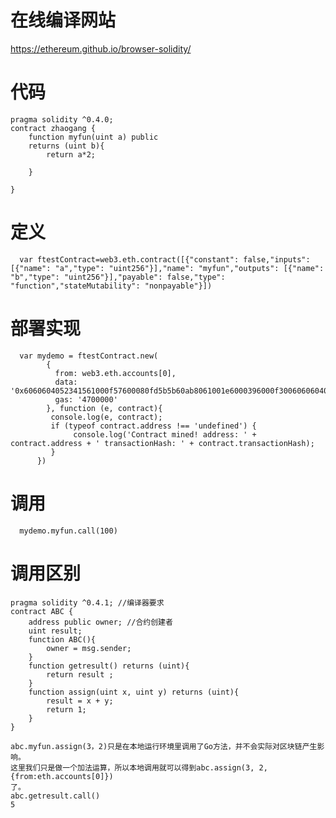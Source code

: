 # 在线编译网站

https://ethereum.github.io/browser-solidity/

# 代码

    pragma solidity ^0.4.0;
    contract zhaogang {
        function myfun(uint a) public 
        returns (uint b){
            return a*2;

        }

    }

# 定义

      var ftestContract=web3.eth.contract([{"constant": false,"inputs": [{"name": "a","type": "uint256"}],"name": "myfun","outputs": [{"name": "b","type": "uint256"}],"payable": false,"type": "function","stateMutability": "nonpayable"}])
      
# 部署实现

      var mydemo = ftestContract.new(
            {
              from: web3.eth.accounts[0], 
              data: '0x6060604052341561000f57600080fd5b5b60ab8061001e6000396000f30060606040526000357c0100000000000000000000000000000000000000000000000000000000900463ffffffff168063b2d71d6814603d575b600080fd5b3415604757600080fd5b605b60048080359060200190919050506071565b6040518082815260200191505060405180910390f35b60006002820290505b9190505600a165627a7a723058205930294ad46f7b90442343990b182af2caf05b190cf3c5c7e58340706ae490080029', 
              gas: '4700000'
            }, function (e, contract){
             console.log(e, contract);
             if (typeof contract.address !== 'undefined') {
                  console.log('Contract mined! address: ' + contract.address + ' transactionHash: ' + contract.transactionHash);
             }
          })
# 调用

      mydemo.myfun.call(100)
      
#  调用区别

    pragma solidity ^0.4.1; //编译器要求
    contract ABC { 
        address public owner; //合约创建者 
        uint result; 
        function ABC(){ 
            owner = msg.sender; 
        } 
        function getresult() returns (uint){
            return result ; 
        } 
        function assign(uint x, uint y) returns (uint){
            result = x + y; 
            return 1;
        } 
    }

    abc.myfun.assign(3，2)只是在本地运行环境里调用了Go方法，并不会实际对区块链产生影响。
    这里我们只是做一个加法运算，所以本地调用就可以得到abc.assign(3, 2, {from:eth.accounts[0]})
    了。
    abc.getresult.call()
    5




